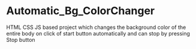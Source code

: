# Automatic_Bg_ColorChanger
HTML CSS JS based project which changes the background color of the entire body on click of start button automatically and can stop by pressing Stop button

